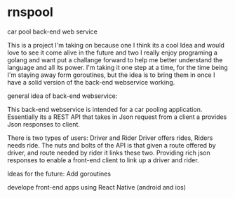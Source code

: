 # rnspool
car pool back-end web service

This is a project I'm taking on because one I think its a cool Idea and would love to see it come alive in the future and two
I really enjoy programing a golang and want put a challange forward to help me better understand the language and all its power.
I'm taking it one step at a time, for the time being I'm staying away form goroutines, but the idea is to bring them in once 
I have a solid version of the back-end webservice working.

general idea of back-end webservice:

This back-end webservice is intended for a car pooling application. Essentially its a REST API that takes in Json request from
a client a provides Json responses to client.

There is two types of users: Driver and Rider
  Driver offers rides, Riders needs ride. The nuts and bolts of the API is that given a route offered by driver, and route needed
  by rider it links these two. Providing rich json responses to enable a front-end client to link up a driver and rider.
  
  
Ideas for the future:
  Add goroutines
  
  develope front-end apps using React Native (android and ios)
